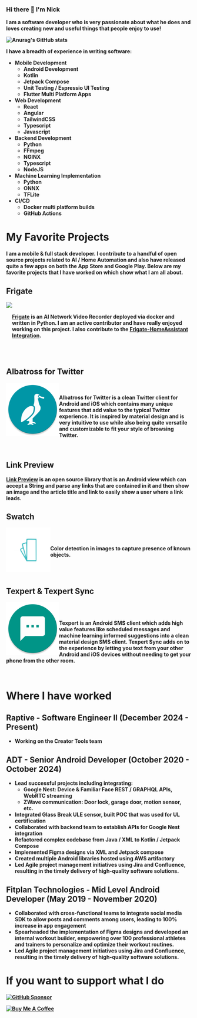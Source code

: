 ### Hi there 👋  I'm Nick
<b> I am a software developer who is very passionate about what he does and loves creating new and useful things that people enjoy to use! <b/>

![Anurag's GitHub stats](https://github-readme-stats.vercel.app/api?username=NickM-27&show_icons=true&theme=transparent&hide=stars)

I have a breadth of experience in writing software:
- Mobile Development
  - Android Development
  - Kotlin
  - Jetpack Compose
  - Unit Testing / Espressio UI Testing
  - Flutter Multi Platform Apps
- Web Development
  - React
  - Angular
  - TailwindCSS
  - Typescript
  - Javascript
- Backend Development
  - Python
  - FFmpeg
  - NGINX
  - Typescript
  - NodeJS
- Machine Learning Implementation
  - Python
  - ONNX
  - TFLite
- CI/CD
  - Docker multi platform builds
  - GitHub Actions

# My Favorite Projects

I am a mobile & full stack developer. I contribute to a handful of open source projects related to AI / Home Automation and also have released quite a few apps on both the App Store and Google Play. Below are my favorite projects that I have worked on which show what I am all about. 

## Frigate

<img align="left" height="120" src="https://user-images.githubusercontent.com/14866235/180851042-d08083bc-703c-40c6-b0c5-68da3408af3d.png" />

<br/>

[Frigate](https://github.com/blakeblackshear/frigate) is an AI Network Video Recorder deployed via docker and written in Python. I am an active contributor and have really enjoyed working on this project. I also contribute to the [Frigate-HomeAssistant Integration](https://github.com/blakeblackshear/frigate-hass-integration).

<br/>
<br/>

## Albatross for Twitter

<img align="left" src="https://github.com/NickM-27/NickM-27/blob/master/icons/ic_albatross.png" />

<br/>

Albatross for Twitter is a clean Twitter client for Android and iOS which contains many unique features that add value to the typical Twitter experience. It is inspired by material design and is very intuitive to use while also being quite versatile and customizable to fit your style of browsing Twitter.

<br/>

## Link Preview

[Link Preview](https://github.com/NickM-27/LinkPreview) is an open source library that is an Android view which can accept a String and parse any links that are contained in it and then show an image and the article title and link to easily show a user where a link leads.
  
## Swatch
  
<img align="left" height="120" src="https://github.com/NickM-27/swatch/blob/main/assets/swatch.png" />
  
<br/>
<br/>

Color detection in images to capture presence of known objects.
  
<br/>
<br/>

## Texpert & Texpert Sync

<img align="left" src="https://github.com/NickM-27/NickM-27/blob/master/icons/ic_texpert.png" />

<br/>
<br/>

Texpert is an Android SMS client which adds high value features like scheduled messages and machine learning informed suggestions into a clean material design SMS client. Texpert Sync adds on to the experience by letting you text from your other Android and iOS devices without needing to get your phone from the other room.

<br/>

# Where I have worked

## Raptive - Software Engineer II (December 2024 - Present)

- Working on the Creator Tools team
  
## ADT - Senior Android Developer (October 2020 - October 2024)
  
- Lead successful projects including integrating:
  - Google Nest: Device & Familiar Face REST / GRAPHQL APIs, WebRTC streaming
  - ZWave communication: Door lock, garage door, motion sensor, etc.
- Integrated Glass Break ULE sensor, built POC that was used for UL certification
- Collaborated with backend team to establish APIs for Google Nest integration
- Refactored complex codebase from Java / XML to Kotlin / Jetpack Compose
- Implemented Figma designs via XML and Jetpack compose
- Created multiple Android libraries hosted using AWS artifactory
- Led Agile project management initiatives using Jira and Confluence, resulting in the
timely delivery of high-quality software solutions.

## Fitplan Technologies - Mid Level Android Developer (May 2019 - November 2020)

- Collaborated with cross-functional teams to integrate social media SDK to allow posts and comments among users, leading to 100% increase in app engagement
- Spearheaded the implementation of Figma designs and developed an internal workout builder, empowering over 100 professional athletes and trainers to personalize and optimize their workout routines.
- Led Agile project management initiatives using Jira and Confluence, resulting in the timely delivery of high-quality software solutions.

# If you want to support what I do

<a href="https://github.com/sponsors/NickM-27" target="_blank"><img src="https://img.shields.io/static/v1?label=Sponsor&message=%E2%9D%A4&logo=GitHub&color=%23fe8e86" alt="GitHub Sponsor" style="height: 51px !important; width: 217 !important;"></a>

<a href="https://www.buymeacoffee.com/jTsYwF4mR" target="_blank"><img src="https://cdn.buymeacoffee.com/buttons/default-orange.png" alt="Buy Me A Coffee" style="height: 51px !important;width: 217px !important;" ></a>
